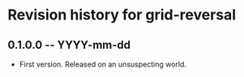 # Revision history for grid-reversal

## 0.1.0.0 -- YYYY-mm-dd

* First version. Released on an unsuspecting world.
